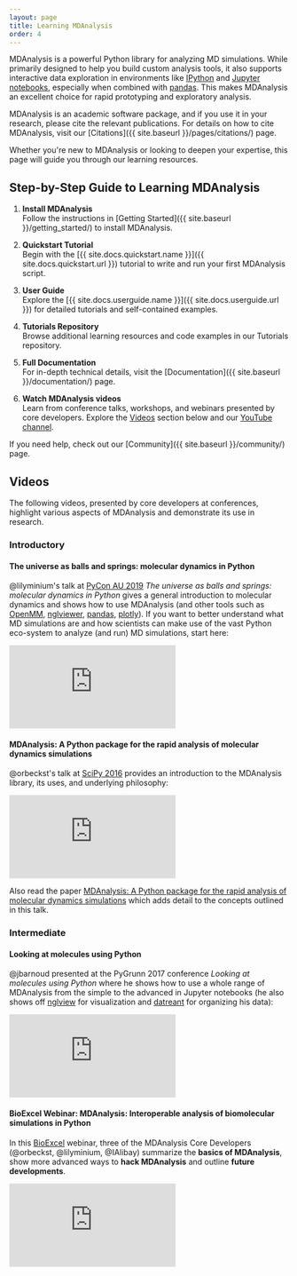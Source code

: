 ```yaml
---
layout: page
title: Learning MDAnalysis
order: 4
---
```


MDAnalysis is a powerful Python library for analyzing MD simulations. While primarily designed to help you build custom analysis tools, it also supports interactive data exploration in environments like [IPython](http://ipython.org/) and [Jupyter notebooks](https://jupyter.org/), especially when combined with [pandas](http://pandas.pydata.org/). This makes MDAnalysis an excellent choice for rapid prototyping and exploratory analysis.

MDAnalysis is an academic software package, and if you use it in your research, please cite the relevant publications. For details on how to cite MDAnalysis, visit our [Citations]({{ site.baseurl }}/pages/citations/) page.

Whether you're new to MDAnalysis or looking to deepen your expertise, this page will guide you through our learning resources.

## Step-by-Step Guide to Learning MDAnalysis

1. **Install MDAnalysis**  
   Follow the instructions in [Getting Started]({{ site.baseurl }}/getting_started/) to install MDAnalysis.

2. **Quickstart Tutorial**      
	Begin with the [{{ site.docs.quickstart.name }}]({{ site.docs.quickstart.url }}) tutorial to write and run your first MDAnalysis script.

3. **User Guide**  
	Explore the [{{ site.docs.userguide.name }}]({{ site.docs.userguide.url }}) for detailed tutorials and self-contained examples.

4. **Tutorials Repository**  
	Browse additional learning resources and code examples in our Tutorials repository.

5. **Full Documentation**  
   For in-depth technical details, visit the [Documentation]({{ site.baseurl }}/documentation/) page.

6. **Watch MDAnalysis videos**  
   Learn from conference talks, workshops, and webinars presented by core developers. Explore the [Videos](#videos) section below and our [YouTube channel](https://www.youtube.com/channel/UC3TCuK-z_bJNdwWCvsH9D3Q).
   
If you need help, check out our [Community]({{ site.baseurl }}/community/) page.

## Videos 

The following videos, presented by core developers at conferences, highlight various aspects of MDAnalysis and demonstrate its use in research.

### Introductory 

#### The universe as balls and springs: molecular dynamics in Python
@lilyminium's talk at [PyCon AU 2019](https://2019.pycon-au.org/) *The universe as balls and
springs: molecular dynamics in Python* gives a general introduction to
molecular dynamics and shows how to use MDAnalysis (and other tools
such as [OpenMM](http://openmm.org/), [nglviewer](https://nglviewer.org/nglview/latest/),
[pandas](https://pandas.pydata.org/),
[plotly](https://pandas.pydata.org/)). If you want to better
understand what MD simulations are and how scientists can make use of
the vast Python eco-system to analyze (and run) MD simulations, start here:

<div class="js-video">
	<iframe src="https://www.youtube.com/embed/X5umNQDqfqQ" frameborder="0"
	allowfullscreen class="video"></iframe>
</div>

#### MDAnalysis: A Python package for the rapid analysis of molecular dynamics simulations

@orbeckst's talk at [SciPy 2016](http://scipy2016.scipy.org/) provides
an introduction to the MDAnalysis library, its uses, and underlying philosophy:

<div class="js-video">
	<iframe src="https://www.youtube.com/embed/zVQGFysYDew" frameborder="0"
	allowfullscreen class="video"></iframe>
</div>

Also read the paper [MDAnalysis: A Python package for the rapid
analysis of molecular dynamics
simulations](http://conference.scipy.org/proceedings/scipy2016/oliver_beckstein.html)
which adds detail to the concepts outlined in this talk.

### Intermediate 

#### Looking at molecules using Python
@jbarnoud presented at the PyGrunn 2017 conference _Looking at
molecules using Python_ where he shows how to use a whole range of
MDAnalysis from the simple to the advanced in Jupyter notebooks (he
also shows off [nglview](http://nglviewer.org/nglview/latest/) for
visualization and [datreant](http://datreant.org) for organizing his
data):

<div class="js-video">
	<iframe src="https://www.youtube.com/embed/RWgt1WMwMUs" frameborder="0"
	allowfullscreen class="video"></iframe>
</div>

#### BioExcel Webinar: MDAnalysis: Interoperable analysis of biomolecular simulations in Python

In this [BioExcel](https://bioexcel.eu/) webinar, three of the MDAnalysis Core
Developers (@orbeckst, @lilyminium, @IAlibay) summarize the **basics of
MDAnalysis**, show more advanced ways to **hack MDAnalysis** and outline
**future developments**.

<div class="js-video">
	<iframe src="https://www.youtube.com/embed/1Wot83DSt4E" frameborder="0"
	allowfullscreen class="video"></iframe>
</div>


